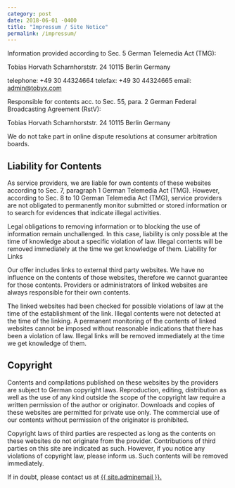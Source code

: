 ```yaml
---
category: post
date: 2018-06-01 -0400
title: "Impressum / Site Notice"
permalink: /impressum/
---
```


Information provided according to Sec. 5 German Telemedia Act (TMG):

Tobias Horvath
Scharnhorststr. 24
10115 Berlin
Germany

telephone: +49 30 44324664
telefax: +49 30 44324665
email: admin@tobyx.com

Responsible for contents acc. to Sec. 55, para. 2 German Federal Broadcasting Agreement (RstV):

Tobias Horvath
Scharnhorststr. 24
10115 Berlin
Germany

We do not take part in online dispute resolutions at consumer arbitration boards.

## Liability for Contents

As service providers, we are liable for own contents of these websites according to Sec. 7, paragraph 1 German Telemedia Act (TMG). However, according to Sec. 8 to 10 German Telemedia Act (TMG), service providers are not obligated to permanently monitor submitted or stored information or to search for evidences that indicate illegal activities.

Legal obligations to removing information or to blocking the use of information remain unchallenged. In this case, liability is only possible at the time of knowledge about a specific violation of law. Illegal contents will be removed immediately at the time we get knowledge of them.
Liability for Links

Our offer includes links to external third party websites. We have no influence on the contents of those websites, therefore we cannot guarantee for those contents. Providers or administrators of linked websites are always responsible for their own contents.

The linked websites had been checked for possible violations of law at the time of the establishment of the link. Illegal contents were not detected at the time of the linking. A permanent monitoring of the contents of linked websites cannot be imposed without reasonable indications that there has been a violation of law. Illegal links will be removed immediately at the time we get knowledge of them.

## Copyright

Contents and compilations published on these websites by the providers are subject to German copyright laws. Reproduction, editing, distribution as well as the use of any kind outside the scope of the copyright law require a written permission of the author or originator. Downloads and copies of these websites are permitted for private use only. The commercial use of our contents without permission of the originator is prohibited.

Copyright laws of third parties are respected as long as the contents on these websites do not originate from the provider. Contributions of third parties on this site are indicated as such. However, if you notice any violations of copyright law, please inform us. Such contents will be removed immediately.

If in doubt, please contact us at <a class="u-email" href="mailto:{{ site.adminemail }}">{{ site.adminemail }}.</a>

